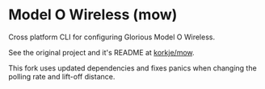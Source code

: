 # Model O Wireless (mow)
Cross platform CLI for configuring Glorious Model O Wireless.

See the original project and it's README at [korkje/mow](https://github.com/korkje/mow).

This fork uses updated dependencies and fixes panics when changing the polling rate and lift-off distance.